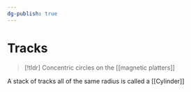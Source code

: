 ```yaml
---
dg-publish: true
---
```

# Tracks

> [!tldr] Concentric circles on the [[magnetic platters]]

A stack of tracks all of the same radius is called a [[Cylinder]]